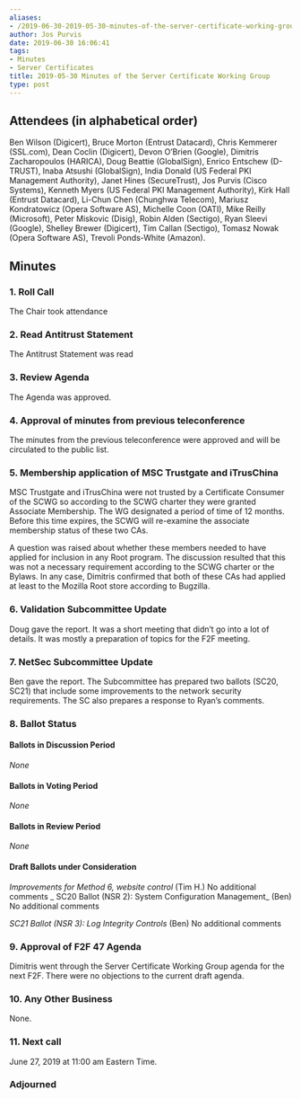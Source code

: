 ```yaml
---
aliases:
- /2019-06-30-2019-05-30-minutes-of-the-server-certificate-working-group/
author: Jos Purvis
date: 2019-06-30 16:06:41
tags:
- Minutes
- Server Certificates
title: 2019-05-30 Minutes of the Server Certificate Working Group
type: post
---
```


## Attendees (in alphabetical order) 

Ben Wilson (Digicert), Bruce Morton (Entrust Datacard), Chris Kemmerer (SSL.com), Dean Coclin (Digicert), Devon O’Brien (Google), Dimitris Zacharopoulos (HARICA), Doug Beattie (GlobalSign), Enrico Entschew (D-TRUST), Inaba Atsushi (GlobalSign), India Donald (US Federal PKI Management Authority), Janet Hines (SecureTrust), Jos Purvis (Cisco Systems), Kenneth Myers (US Federal PKI Management Authority), Kirk Hall (Entrust Datacard), Li-Chun Chen (Chunghwa Telecom), Mariusz Kondratowicz (Opera Software AS), Michelle Coon (OATI), Mike Reilly (Microsoft), Peter Miskovic (Disig), Robin Alden (Sectigo), Ryan Sleevi (Google), Shelley Brewer (Digicert), Tim Callan (Sectigo), Tomasz Nowak (Opera Software AS), Trevoli Ponds-White (Amazon).

## Minutes



### 1. Roll Call



The Chair took attendance

### 2. Read Antitrust Statement



The Antitrust Statement was read

### 3. Review Agenda



The Agenda was approved.

### 4. Approval of minutes from previous teleconference 

The minutes from the previous teleconference were approved and will be circulated to the public list.

### 5. Membership application of MSC Trustgate and iTrusChina 

MSC Trustgate and iTrusChina were not trusted by a Certificate Consumer of the SCWG so according to the SCWG charter they were granted Associate Membership. The WG designated a period of time of 12 months. Before this time expires, the SCWG will re-examine the associate membership status of these two CAs.

A question was raised about whether these members needed to have applied for inclusion in any Root program. The discussion resulted that this was not a necessary requirement according to the SCWG charter or the Bylaws. In any case, Dimitris confirmed that both of these CAs had applied at least to the Mozilla Root store according to Bugzilla.

### 6. Validation Subcommittee Update



Doug gave the report. It was a short meeting that didn’t go into a lot of details. It was mostly a preparation of topics for the F2F meeting.

### 7. NetSec Subcommittee Update 

Ben gave the report. The Subcommittee has prepared two ballots (SC20, SC21) that include some improvements to the network security requirements. The SC also prepares a response to Ryan’s comments.

### 8. Ballot Status 

#### Ballots in Discussion Period 

_None_

#### Ballots in Voting Period 

_None_

#### Ballots in Review Period 

_None_

#### Draft Ballots under Consideration



_Improvements for Method 6, website control_ (Tim H.)
No additional comments
\_
SC20 Ballot (NSR 2): System Configuration Management\_ (Ben)
No additional comments

_SC21 Ballot (NSR 3): Log Integrity Controls_ (Ben)
No additional comments

### 9. Approval of F2F 47 Agenda 

Dimitris went through the Server Certificate Working Group agenda for the next F2F. There were no objections to the current draft agenda.

### 10. Any Other Business 

None.

### 11. Next call 

June 27, 2019 at 11:00 am Eastern Time.

### Adjourned